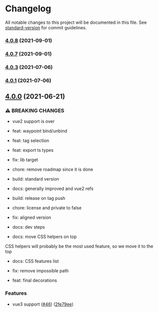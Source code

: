 # Changelog

All notable changes to this project will be documented in this file. See [standard-version](https://github.com/conventional-changelog/standard-version) for commit guidelines.

### [4.0.8](https://github.com/morr/vue-waypoint/compare/v4.0.7...v4.0.8) (2021-09-01)

### [4.0.7](https://github.com/morr/vue-waypoint/compare/v4.0.3...v4.0.7) (2021-09-01)

### [4.0.3](https://github.com/morr/vue-waypoint/compare/v4.0.1...v4.0.3) (2021-07-06)

### [4.0.1](https://github.com/morr/vue-waypoint/compare/v4.0.0...v4.0.1) (2021-07-06)

## [4.0.0](https://github.com/scaccogatto/vue-waypoint/compare/v3.5.0...v4.0.0) (2021-06-21)


### ⚠ BREAKING CHANGES

* vue2 support is over

* feat: waypoint bind/unbind

* feat: tag selection

* feat: export ts types

* fix: lib target

* chore: remove roadmap since it is done

* build: standard version

* docs: generally improved and vue2 refs

* build: release on tag push

* chore: license and private to false

* fix: aligned version

* docs: dev steps

* docs: move CSS helpers on top

CSS helpers will probably be the most used feature, so we move it to the top

* docs: CSS features list

* fix: remove impossible path

* feat: final decorations

### Features

* vue3 support ([#46](https://github.com/scaccogatto/vue-waypoint/issues/46)) ([2fe79ee](https://github.com/scaccogatto/vue-waypoint/commit/2fe79ee0e1c30bc314b5c66fc3eadbdbca536d4f))

